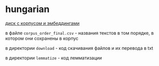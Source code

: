 # hungarian
[диск с корпусом и эмбеддингами](https://drive.google.com/drive/folders/1yDHHj_geu1dBNfJaW_jwQ9VJvMeAPc1Z?usp=sharing)

в файле `corpus_order_final.csv` - названия текстов в том порядке, в котором они сохранены в корпус

в директории `download` - код скачивания файлов и их перевода в txt

в директории `lemmatize` - код лемматизации
